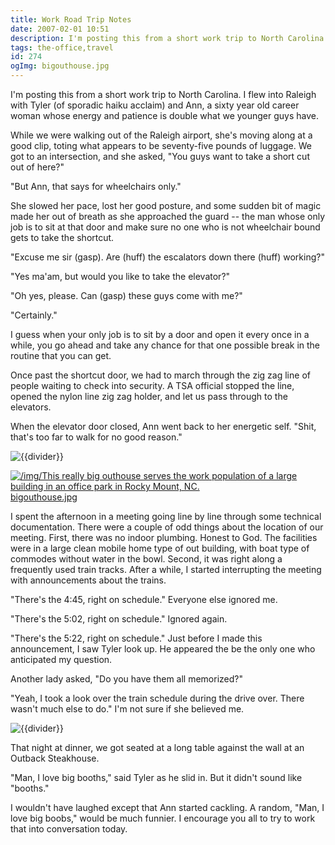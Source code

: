 ```yaml
---
title: Work Road Trip Notes
date: 2007-02-01 10:51
description: I'm posting this from a short work trip to North Carolina.  I flew into Raleigh with Tyler (of sporadic haiku acclaim) and Ann, a sixty year old career woman whose energy and patience is double what we younger guys have.  While we were walking out of the Raleigh airport, she's moving along at a good clip, toting what appears to be seventy-five pounds of luggage.  We got to an intersection, and she asked, "You guys want to take a short cut out of here?"
tags: the-office,travel
id: 274
ogImg: bigouthouse.jpg
---
```

I'm posting this from a short work trip to North Carolina.  I flew into Raleigh with Tyler (of sporadic haiku acclaim) and Ann, a sixty year old career woman whose energy and patience is double what we younger guys have.

While we were walking out of the Raleigh airport, she's moving along at a good clip, toting what appears to be seventy-five pounds of luggage.  We got to an intersection, and she asked, "You guys want to take a short cut out of here?"

"But Ann, that says for wheelchairs only."

She slowed her pace, lost her good posture, and some sudden bit of magic made her out of breath as she approached the guard -- the man whose only job is to sit at that door and make sure no one who is not wheelchair bound gets to take the shortcut.

"Excuse me sir (gasp).  Are (huff) the escalators down there (huff) working?"

"Yes ma'am, but would you like to take the elevator?"

"Oh yes, please.  Can (gasp) these guys come with me?"

"Certainly."

I guess when your only job is to sit by a door and open it every once in a while, you go ahead and take any chance for that one possible break in the routine that you can get.

Once past the shortcut door, we had to march through the zig zag line of people waiting to check into security.  A TSA official stopped the line, opened the nylon line zig zag holder, and let us pass through to the elevators.

When the elevator door closed, Ann went back to her energetic self.  "Shit, that's too far to walk for no good reason."

<p><img src="/img/greenline.gif" class="greenline" alt="{{divider}}" /></p>

<a class="lightview alignright" href="/img/This really big outhouse serves the work population of a large building in an office park in Rocky Mount, NC." data-lightview-caption="bigouthouse.jpg" data-lightview-group="group1" style="width:350px;"><img src="/img/This really big outhouse serves the work population of a large building in an office park in Rocky Mount, NC." alt="/img/This really big outhouse serves the work population of a large building in an office park in Rocky Mount, NC."><br><span class="caption">bigouthouse.jpg</span></a>

I spent the afternoon in a meeting going line by line through some technical documentation.  There were a couple of odd things about the location of our meeting.  First, there was no indoor plumbing.  Honest to God.  The facilities were in a large clean mobile home type of out building, with boat type of commodes without water in the bowl.  Second, it was right along a frequently used train tracks.  After a while, I started interrupting the meeting with announcements about the trains.

"There's the 4:45, right on schedule."  Everyone else ignored me.

"There's the 5:02, right on schedule."  Ignored again.

"There's the 5:22, right on schedule."  Just before I made this announcement, I saw Tyler look up.  He appeared the be the only one who anticipated my question.

Another lady asked, "Do you have them all memorized?"

"Yeah, I took a look over the train schedule during the drive over.  There wasn't much else to do."  I'm not sure if she believed me.

<p><img src="/img/greenline.gif" class="greenline" alt="{{divider}}" /></p>

That night at dinner, we got seated at a long table against the wall at an Outback Steakhouse.

"Man, I love big booths," said Tyler as he slid in.  But it didn't sound like "booths."

I wouldn't have laughed except that Ann started cackling.  A random, "Man, I love big boobs," would be much funnier.  I encourage you all to try to work that into conversation today.